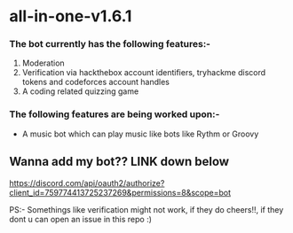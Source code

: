 # all-in-one-v1.6.1
### The bot currently has the following features:-
  1. Moderation
  2. Verification via hackthebox account identifiers, tryhackme discord tokens and codeforces account handles
  3. A coding related quizzing game
### The following features are being worked upon:-
  * A music bot which can play music like bots like Rythm or Groovy
## Wanna add my bot?? LINK down below
https://discord.com/api/oauth2/authorize?client_id=759774413725237269&permissions=8&scope=bot

PS:- Somethings like verification might not work, if they do cheers!!, if they dont u can open an issue in this repo :)
